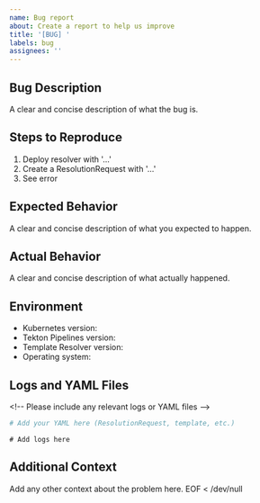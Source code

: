 ```yaml
---
name: Bug report
about: Create a report to help us improve
title: '[BUG] '
labels: bug
assignees: ''
---
```


## Bug Description
A clear and concise description of what the bug is.

## Steps to Reproduce
1. Deploy resolver with '...'
2. Create a ResolutionRequest with '...'
3. See error

## Expected Behavior
A clear and concise description of what you expected to happen.

## Actual Behavior
A clear and concise description of what actually happened.

## Environment
- Kubernetes version:
- Tekton Pipelines version:
- Template Resolver version:
- Operating system:

## Logs and YAML Files
<\!-- Please include any relevant logs or YAML files -->

```yaml
# Add your YAML here (ResolutionRequest, template, etc.)
```

```
# Add logs here
```

## Additional Context
Add any other context about the problem here.
EOF < /dev/null